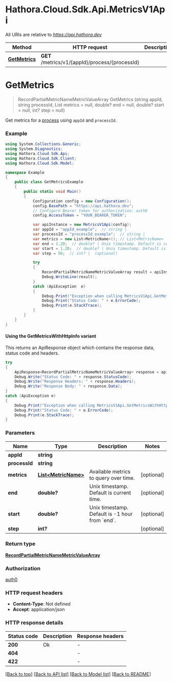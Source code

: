 # Hathora.Cloud.Sdk.Api.MetricsV1Api

All URIs are relative to *https://api.hathora.dev*

| Method | HTTP request | Description |
|--------|--------------|-------------|
| [**GetMetrics**](MetricsV1Api.md#getmetrics) | **GET** /metrics/v1/{appId}/process/{processId} |  |

<a name="getmetrics"></a>
# **GetMetrics**
> RecordPartialMetricNameMetricValueArray GetMetrics (string appId, string processId, List<MetricName> metrics = null, double? end = null, double? start = null, int? step = null)



Get metrics for a [process](https://hathora.dev/docs/concepts/hathora-entities#process) using `appId` and `processId`.

### Example
```csharp
using System.Collections.Generic;
using System.Diagnostics;
using Hathora.Cloud.Sdk.Api;
using Hathora.Cloud.Sdk.Client;
using Hathora.Cloud.Sdk.Model;

namespace Example
{
    public class GetMetricsExample
    {
        public static void Main()
        {
            Configuration config = new Configuration();
            config.BasePath = "https://api.hathora.dev";
            // Configure Bearer token for authorization: auth0
            config.AccessToken = "YOUR_BEARER_TOKEN";

            var apiInstance = new MetricsV1Api(config);
            var appId = "appId_example";  // string | 
            var processId = "processId_example";  // string | 
            var metrics = new List<MetricName>(); // List<MetricName> | Available metrics to query over time. (optional) 
            var end = 1.2D;  // double? | Unix timestamp. Default is current time. (optional) 
            var start = 1.2D;  // double? | Unix timestamp. Default is -1 hour from `end`. (optional) 
            var step = 56;  // int? |  (optional) 

            try
            {
                RecordPartialMetricNameMetricValueArray result = apiInstance.GetMetrics(appId, processId, metrics, end, start, step);
                Debug.WriteLine(result);
            }
            catch (ApiException  e)
            {
                Debug.Print("Exception when calling MetricsV1Api.GetMetrics: " + e.Message);
                Debug.Print("Status Code: " + e.ErrorCode);
                Debug.Print(e.StackTrace);
            }
        }
    }
}
```

#### Using the GetMetricsWithHttpInfo variant
This returns an ApiResponse object which contains the response data, status code and headers.

```csharp
try
{
    ApiResponse<RecordPartialMetricNameMetricValueArray> response = apiInstance.GetMetricsWithHttpInfo(appId, processId, metrics, end, start, step);
    Debug.Write("Status Code: " + response.StatusCode);
    Debug.Write("Response Headers: " + response.Headers);
    Debug.Write("Response Body: " + response.Data);
}
catch (ApiException e)
{
    Debug.Print("Exception when calling MetricsV1Api.GetMetricsWithHttpInfo: " + e.Message);
    Debug.Print("Status Code: " + e.ErrorCode);
    Debug.Print(e.StackTrace);
}
```

### Parameters

| Name | Type | Description | Notes |
|------|------|-------------|-------|
| **appId** | **string** |  |  |
| **processId** | **string** |  |  |
| **metrics** | [**List&lt;MetricName&gt;**](MetricName.md) | Available metrics to query over time. | [optional]  |
| **end** | **double?** | Unix timestamp. Default is current time. | [optional]  |
| **start** | **double?** | Unix timestamp. Default is -1 hour from &#x60;end&#x60;. | [optional]  |
| **step** | **int?** |  | [optional]  |

### Return type

[**RecordPartialMetricNameMetricValueArray**](RecordPartialMetricNameMetricValueArray.md)

### Authorization

[auth0](../README.md#auth0)

### HTTP request headers

 - **Content-Type**: Not defined
 - **Accept**: application/json


### HTTP response details
| Status code | Description | Response headers |
|-------------|-------------|------------------|
| **200** | Ok |  -  |
| **404** |  |  -  |
| **422** |  |  -  |

[[Back to top]](#) [[Back to API list]](../README.md#documentation-for-api-endpoints) [[Back to Model list]](../README.md#documentation-for-models) [[Back to README]](../README.md)


